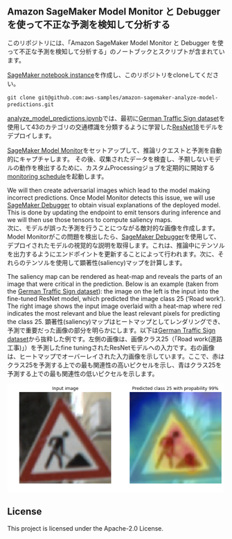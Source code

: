 ## Amazon SageMaker Model Monitor と Debugger を使って不正な予測を検知して分析する

このリポジトリには、「Amazon SageMaker Model Monitor と Debugger を使って不正な予測を検知して分析する」のノートブックとスクリプトが含まれています。

[SageMaker notebook instance](https://docs.aws.amazon.com/sagemaker/latest/dg/howitworks-create-ws.html)を作成し、このリポジトリをcloneしてください。
```
git clone git@github.com:aws-samples/amazon-sagemaker-analyze-model-predictions.git
```

[analyze_model_predictions.ipynb](analyze_model_predictions.ipynb)では、最初に[German Traffic Sign dataset](https://ieeexplore.ieee.org/document/6033395)を使用して43のカテゴリの交通標識を分類するように学習した[ResNet18](https://arxiv.org/abs/1512.03385)モデルをデプロイします。

[SageMaker Model Monitor](https://aws.amazon.com/blogs/aws/amazon-sagemaker-model-monitor-fully-managed-automatic-monitoring-for-your-machine-learning-models/)をセットアップして、推論リクエストと予測を自動的にキャプチャします。
その後、収集されたデータを検査し、予期しないモデルの動作を検出するために、カスタムProcessingジョブを定期的に開始する[monitoring schedule](https://docs.aws.amazon.com/sagemaker/latest/dg/model-monitor-scheduling.html)を起動します。

We will then create adversarial images which lead to the model making incorrect predictions. Once Model Monitor detects this issue, we will use [SageMaker Debugger](https://aws.amazon.com/blogs/aws/amazon-sagemaker-debugger-debug-your-machine-learning-models/) to obtain visual explanations of the deployed model. This is done by updating the endpoint to emit tensors during inference and we will then use those tensors to compute saliency maps.  
次に、モデルが誤った予測を行うことにつながる敵対的な画像を作成します。 Model Monitorがこの問題を検出したら、[SageMaker Debugger](https://aws.amazon.com/blogs/aws/amazon-sagemaker-debugger-debug-your-machine-learning-models/)を使用して、デプロイされたモデルの視覚的な説明を取得します。これは、推論中にテンソルを出力するようにエンドポイントを更新することによって行われます。次に、それらのテンソルを使用して顕著性(saliency)マップを計算します。

The saliency map can be rendered as heat-map and reveals the parts of an image that were critical in the prediction. Below is an example (taken from the  [German Traffic Sign dataset](http://benchmark.ini.rub.de/?section=gtsrb&subsection=dataset)):  the image on the left is the input into the fine-tuned ResNet model, which predicted the image class 25 (‘Road work’). The right image shows the input image overlaid with a heat-map where red indicates the most relevant and blue the least relevant pixels for predicting the class 25.
顕著性(saliency)マップはヒートマップとしてレンダリングでき、予測で重要だった画像の部分を明らかにします。以下は[German Traffic Sign dataset](http://benchmark.ini.rub.de/?section=gtsrb&subsection=dataset)から抜粋した例です。左側の画像は、画像クラス25（「Road work(道路工事)」）を予測したfine tuningされたResNetモデルへの入力です。右の画像は、ヒートマップでオーバーレイされた入力画像を示しています。ここで、赤はクラス25を予測する上での最も関連性の高いピクセルを示し、青はクラス25を予測する上での最も関連性の低いピクセルを示します。

<p>
<img src="images/image.png", width="500" height="250" />
</p>

## License

This project is licensed under the Apache-2.0 License.


